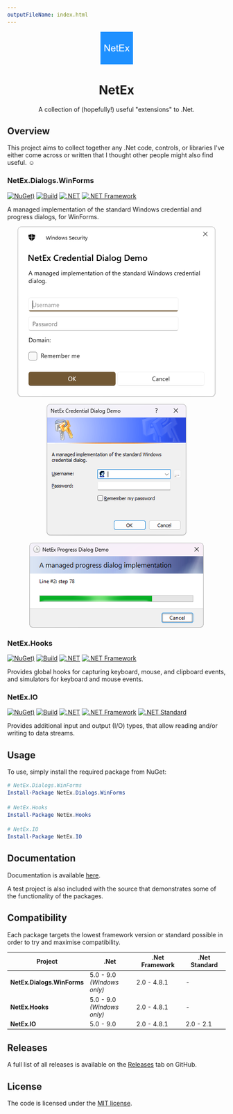 ```yaml
---
outputFileName: index.html
---
```


<div align="center">

<img src="resources/images/icon.png" alt="NetEx.WinForms.ProgressDialog" width="75" />

# NetEx
A collection of (hopefully!) useful "extensions" to .Net.

</div>

## Overview
This project aims to collect together any .Net code, controls, or libraries I've either come across or written that I thought other people might also find useful. :relaxed:

### NetEx.Dialogs.WinForms
[![NuGet)](https://img.shields.io/nuget/v/NetEx.Dialogs.WinForms.svg)](https://www.nuget.org/packages/NetEx.Dialogs.WinForms/)
[![Build](https://img.shields.io/github/actions/workflow/status/peckmore/NetEx/build.yml)](https://github.com/Peckmore/NetEx/actions/workflows/build.yml)
[![.NET](https://img.shields.io/badge/.net%20-5.0+-8A2BE2)](https://dotnet.microsoft.com/download)
[![.NET Framework](https://img.shields.io/badge/.net%20framework-2.0+-8A2BE2)](https://dotnet.microsoft.com/en-us/download/dotnet-framework)

A managed implementation of the standard Windows credential and progress dialogs, for WinForms.

<div align="center">

![A credential dialog with upgraded appearance.](resources/images/credential-dialog-new.png)

![A credential dialog with classic appearance.](resources/images/credential-dialog-old.png)

![A progress dialog with upgraded appearance.](resources/images/progress-dialog-new.png)

</div>

### NetEx.Hooks
[![NuGet)](https://img.shields.io/nuget/v/NetEx.Hooks.svg)](https://www.nuget.org/packages/NetEx.Hooks/)
[![Build](https://img.shields.io/github/actions/workflow/status/peckmore/NetEx/build.yml)](https://github.com/Peckmore/NetEx/actions/workflows/build.yml)
[![.NET](https://img.shields.io/badge/.net%20-5.0+-8A2BE2)](https://dotnet.microsoft.com/download)
[![.NET Framework](https://img.shields.io/badge/.net%20framework-2.0+-8A2BE2)](https://dotnet.microsoft.com/en-us/download/dotnet-framework)

Provides global hooks for capturing keyboard, mouse, and clipboard events, and simulators for keyboard and mouse events.

### NetEx.IO
[![NuGet)](https://img.shields.io/nuget/v/NetEx.IO.svg)](https://www.nuget.org/packages/NetEx.IO/)
[![Build](https://img.shields.io/github/actions/workflow/status/peckmore/NetEx/build.yml)](https://github.com/Peckmore/NetEx/actions/workflows/build.yml)
[![.NET](https://img.shields.io/badge/.net%20-5.0+-8A2BE2)](https://dotnet.microsoft.com/download)
[![.NET Framework](https://img.shields.io/badge/.net%20framework-2.0+-8A2BE2)](https://dotnet.microsoft.com/en-us/download/dotnet-framework)
[![.NET Standard](https://img.shields.io/badge/.net%20standard-2.0+-8A2BE2)](https://dotnet.microsoft.com/en-us/platform/dotnet-standard)

Provides additional input and output (I/O) types, that allow reading and/or writing to data streams.

## Usage

To use, simply install the required package from NuGet:

```powershell
# NetEx.Dialogs.WinForms
Install-Package NetEx.Dialogs.WinForms

# NetEx.Hooks
Install-Package NetEx.Hooks

# NetEx.IO
Install-Package NetEx.IO
```

## Documentation
Documentation is available [here](https://peckmore.github.io/netex/overview/overview.html).

A test project is also included with the source that demonstrates some of the functionality of the packages.

## Compatibility
Each package targets the lowest framework version or standard possible in order to try and maximise compatibility.

| Project                    | .Net                          | .Net Framework | .Net Standard |
|----------------------------|-------------------------------|----------------|---------------|
| **NetEx.Dialogs.WinForms** | 5.0 - 9.0<br>*(Windows only)* | 2.0 - 4.8.1    | -             |
| **NetEx.Hooks**            | 5.0 - 9.0<br>*(Windows only)* | 2.0 - 4.8.1    | -             |
| **NetEx.IO**               | 5.0 - 9.0                     | 2.0 - 4.8.1    | 2.0 - 2.1     |

## Releases

A full list of all releases is available on the [Releases](https://github.com/Peckmore/netex/releases) tab on GitHub.

##  License

The code is licensed under the [MIT license](https://github.com/Peckmore/NetEx?tab=readme-ov-file#MIT-1-ov-file).